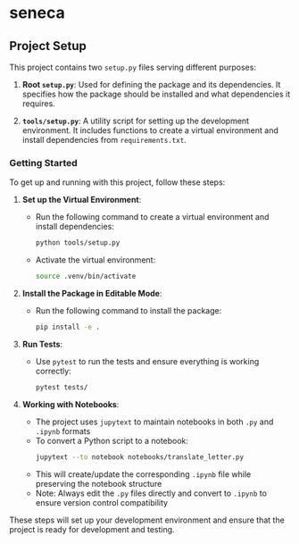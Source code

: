 # seneca

## Project Setup

This project contains two `setup.py` files serving different purposes:

1. **Root `setup.py`**: Used for defining the package and its dependencies. It specifies how the package should be installed and what dependencies it requires.

2. **`tools/setup.py`**: A utility script for setting up the development environment. It includes functions to create a virtual environment and install dependencies from `requirements.txt`.

### Getting Started

To get up and running with this project, follow these steps:

1. **Set up the Virtual Environment**:
   - Run the following command to create a virtual environment and install dependencies:
     ```bash
     python tools/setup.py
     ```
   - Activate the virtual environment:
     ```bash
     source .venv/bin/activate
     ```

2. **Install the Package in Editable Mode**:
   - Run the following command to install the package:
     ```bash
     pip install -e .
     ```

3. **Run Tests**:
   - Use `pytest` to run the tests and ensure everything is working correctly:
     ```bash
     pytest tests/
     ```

4. **Working with Notebooks**:
   - The project uses `jupytext` to maintain notebooks in both `.py` and `.ipynb` formats
   - To convert a Python script to a notebook:
     ```bash
     jupytext --to notebook notebooks/translate_letter.py
     ```
   - This will create/update the corresponding `.ipynb` file while preserving the notebook structure
   - Note: Always edit the `.py` files directly and convert to `.ipynb` to ensure version control compatibility

These steps will set up your development environment and ensure that the project is ready for development and testing.
